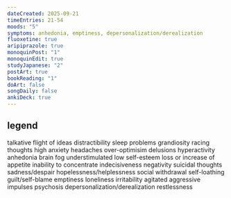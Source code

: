 ```yaml
---
dateCreated: 2025-09-21
timeEntries: 21-54
moods: "5"
symptoms: anhedonia, emptiness, depersonalization/derealization
fluoxetine: true
aripiprazole: true
monoquinPost: "1"
monoquinEdit: true
studyJapanese: "2"
postArt: true
bookReading: "1"
doArt: false
songDaily: false
ankiDeck: true
---
```

## legend
talkative
flight of ideas
distractibility
sleep problems
grandiosity
racing thoughts
high anxiety
headaches
over-optimisim
delusions
hyperactivity
anhedonia
brain fog
understimulated
low self-esteem
loss or increase of appetite
inability to concentrate
indecisiveness
negativity
suicidal thoughts
sadness/despair
hopelessness/helplessness
social withdrawal
self-loathing
guilt/self-blame
emptiness
loneliness
irritability
agitated
aggressive impulses
psychosis
depersonalization/derealization
restlessness